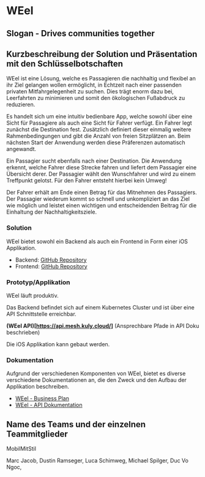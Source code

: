 # WEel

## Slogan - Drives communities together

## Kurzbeschreibung der Solution und Präsentation mit den Schlüsselbotschaften

WEel ist eine Lösung, welche es Passagieren die nachhaltig und flexibel an ihr Ziel gelangen wollen ermöglicht, in Echtzeit nach einer passenden privaten Mitfahrgelegenheit zu suchen. Dies trägt enorm dazu bei, Leerfahrten zu minimieren und somit den ökologischen Fußabdruck zu reduzieren.

Es handelt sich um eine intuitiv bedienbare App, welche sowohl über eine Sicht für Passagiere als auch eine Sicht für Fahrer verfügt. 
Ein Fahrer legt zunächst die Destination fest. Zusätzlich definiert dieser einmalig weitere Rahmenbedingungen und gibt die Anzahl von freien Sitzplätzen an. Beim nächsten Start der Anwendung werden diese Präferenzen automatisch angewandt.

Ein Passagier sucht ebenfalls nach einer Destination. Die Anwendung erkennt, welche Fahrer diese Strecke fahren und liefert dem Passagier eine Übersicht derer. 
Der Passagier wählt den Wunschfahrer und wird zu einem Treffpunkt gelotst. 
Für den Fahrer entsteht hierbei kein Umweg!

Der Fahrer erhält am Ende einen Betrag für das Mitnehmen des Passagiers. Der Passagier wiederum kommt so schnell und unkompliziert an das Ziel wie möglich und leistet einen wichtigen und entscheidenden Beitrag für die Einhaltung der Nachhaltigkeitsziele.

### Solution
WEel bietet sowohl ein Backend als auch ein Frontend in Form einer iOS Applikation.
* Backend: [GitHub Repository](https://github.com/mobil-mit-stil/backend)
* Frontend: [GitHub Repository](https://github.com/mobil-mit-stil/iOSApp)

### Prototyp/Applikation
WEel läuft produktiv. 

Das Backend befindet sich auf einem Kubernetes Cluster und ist über eine API Schnittstelle erreichbar. 

**(WEel API)[https://api.mesh.kuly.cloud/]** (Ansprechbare Pfade in API Doku beschrieben)

Die iOS Applikation kann gebaut werden.

### Dokumentation
Aufgrund der verschiedenen Komponenten von WEel, bietet es diverse verschiedene Dokumentationen an, die den Zweck und den Aufbau der Applikation beschreiben.

* [WEel - Business Plan](./business_plan.pdf)
* [WEel - API Dokumentation](./api.md)

## Name des Teams und der einzelnen Teammitglieder
MobilMitStil

Marc Jacob, Dustin Ramseger, Luca Schimweg, Michael Spilger, Duc Vo Ngoc, 
